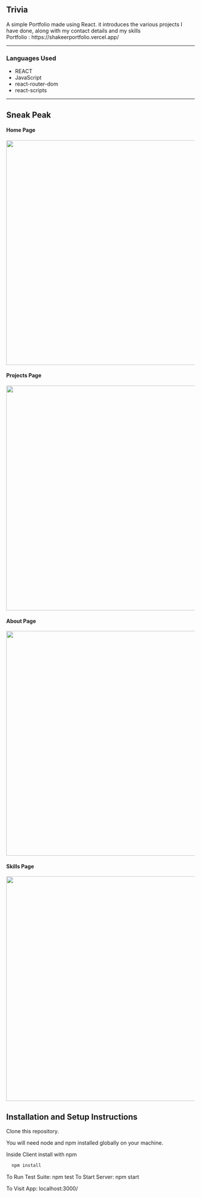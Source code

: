 <h2>Trivia</h2>
A simple Portfolio made using React. it introduces the various projects I have done, along with my contact details and my skills

</br>
Portfolio : https://shakeerportfolio.vercel.app/

<hr/>
<h3>Languages Used</h3>

* REACT
* JavaScript
* react-router-dom
* react-scripts

<hr/>

## Sneak Peak
#### Home Page
<img width="600px" src="front page1.jpg"/>

#### Projects Page
<img width="600px" src="portfolio project p.jpg"/>

#### About Page
<img width="600px" src="port f.jpg"/>

#### Skills Page
<img width="600px" src="skills portff.jpg"/>



## Installation and Setup Instructions
Clone this repository.

You will need node and npm installed globally on your machine. 

Inside Client install with npm


```bash
  npm install
```

To Run Test Suite: npm test To Start Server: npm start

To Visit App: localhost:3000/
